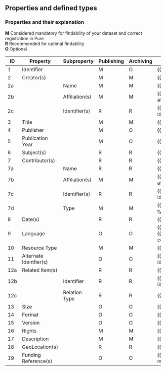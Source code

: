## Properties and defined types

### Properties and their explanation
**M** Considered mandatory for findability of your dataset and correct registration in Pure  
**R** Recommended for optimal findability  
**O** Optional

| **ID** | **Property** | **Subproperty** | **Publishing** | **Archiving** | **Explanation**
|---|---|---|---|---|---
| 1 |  Identifier |  | M | O | {{explanation/identifier.md}}
| 2 | Creator(s) | | M | M | {{explanation/creator.md}}
| 2a | | Name | M | M | {{explanation/person-name.md}}
| 2b | | Affiliation(s) | M | M | {{explanation/person-affiliation.md}}
| 2c | | Identifier(s) | R | R | {{explanation/person-identifier.md}}
| 3  | Title | | M | M | {{explanation/title.md}}
| 4  | Publisher | | M | O | {{explanation/publisher.md}}
| 5  | Publication Year | | M | O | {{explanation/publicationyear.md}}
| 6  | Subject(s) | | R | R | {{explanation/subject.md}}
| 7 | Contributor(s) | | R | R | {{explanation/contributor.md}}
| 7a | | Name | R | R | {{explanation/person-name.md}}
| 7b | | Affiliation(s) | M | M | {{explanation/person-affiliation.md}}
| 7c | | Identifier(s) | R | R | {{explanation/person-identifier.md}}
| 7d | | Type | M | M | {{explanation/contributor-type.md}}
| 8  | Date(s) | | R | R | {{explanation/date.md}}
| 9  | Language | | O | O | {{explanation/language.md}}<br>{{explanation/language-code.md}}
| 10 | Resource Type | | M | M | {{explanation/resource-type.md}}
| 11 | Alternate Identfier(s) | | O | O | {{explanation/alternative-identifier.md}}
| 12a | Related Item(s) | | R | R | {{explanation/related-item.md}}
| 12b |  | Identifier | R | R |{{explanation/related-identifier.md}} 
| 12c |  | Relation Type | R | R | {{explanation/relation-type.md}}
| 13 | Size | | O | O | {{explanation/size.md}}
| 14 | Format | | O | O | {{explanation/format.md}}
| 15 | Version | | O | O | {{explanation/version.md}}
| 16 | Rights | | M | M | {{explanation/license.md}}
| 17 | Description | | M | M | {{explanation/description.md}}
| 18 | GeoLocation(s) | | R | R | {{explanation/geolocation.md}}
| 19 | Funding Reference(s) | | O | O | {{explanation/funding-reference.md}}
